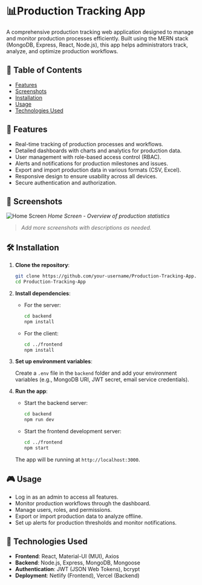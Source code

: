 
# 📊Production Tracking App

A comprehensive production tracking web application designed to manage and monitor production processes efficiently. Built using the MERN stack (MongoDB, Express, React, Node.js), this app helps administrators track, analyze, and optimize production workflows.

## 📝 Table of Contents

- [Features](#features)
- [Screenshots](#screenshots)
- [Installation](#installation)
- [Usage](#usage)
- [Technologies Used](#technologies-used)

## 🚀 Features

- Real-time tracking of production processes and workflows.
- Detailed dashboards with charts and analytics for production data.
- User management with role-based access control (RBAC).
- Alerts and notifications for production milestones and issues.
- Export and import production data in various formats (CSV, Excel).
- Responsive design to ensure usability across all devices.
- Secure authentication and authorization.

## 📸 Screenshots

![Home Screen](https://github.com/user-attachments/assets/ecc59cbc-dffe-4d30-9798-0f980b8b9577)
*Home Screen - Overview of production statistics*


> *Add more screenshots with descriptions as needed.*

## 🛠 Installation

1. **Clone the repository**:
    ```bash
    git clone https://github.com/your-username/Production-Tracking-App.git
    cd Production-Tracking-App
    ```

2. **Install dependencies**:

   - For the server:
     ```bash
     cd backend
     npm install
     ```

   - For the client:
     ```bash
     cd ../frontend
     npm install
     ```

3. **Set up environment variables**:

   Create a `.env` file in the `backend` folder and add your environment variables (e.g., MongoDB URI, JWT secret, email service credentials).

4. **Run the app**:

   - Start the backend server:
     ```bash
     cd backend
     npm run dev
     ```

   - Start the frontend development server:
     ```bash
     cd ../frontend
     npm start
     ```

   The app will be running at `http://localhost:3000`.

## 🎮 Usage

- Log in as an admin to access all features.
- Monitor production workflows through the dashboard.
- Manage users, roles, and permissions.
- Export or import production data to analyze offline.
- Set up alerts for production thresholds and monitor notifications.

## 🧰 Technologies Used

- **Frontend**: React, Material-UI (MUI), Axios
- **Backend**: Node.js, Express, MongoDB, Mongoose
- **Authentication**: JWT (JSON Web Tokens), bcrypt
- **Deployment**: Netlify (Frontend), Vercel (Backend)

